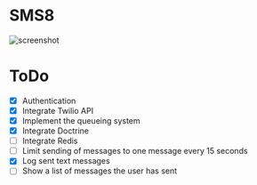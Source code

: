 SMS8
========================
![screenshot](https://i.imgur.com/MpkuMDw.jpg "Picture of the application.")

ToDo
========================
- [x] Authentication
- [x] Integrate Twilio API
- [x] Implement the queueing system
- [x] Integrate Doctrine
- [ ] Integrate Redis
- [ ] Limit sending of messages to one message every 15 seconds
- [x] Log sent text messages
- [ ] Show a list of messages the user has sent
